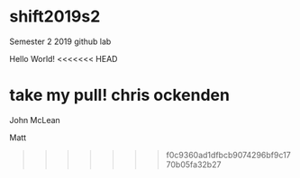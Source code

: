 # shift2019s2
Semester 2 2019 github lab

Hello World!
<<<<<<< HEAD

take my pull! chris ockenden
=======
John McLean

Matt
>>>>>>> f0c9360ad1dfbcb9074296bf9c1770b05fa32b27

